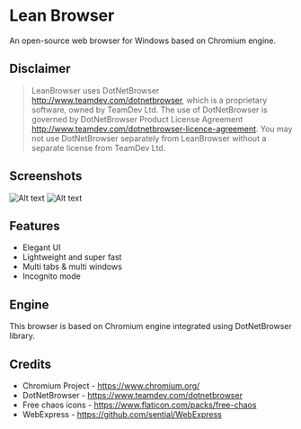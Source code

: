 # Lean Browser
An open-source web browser for Windows based on Chromium engine.

## Disclaimer
> LeanBrowser uses DotNetBrowser http://www.teamdev.com/dotnetbrowser, which is a proprietary software, owned by TeamDev Ltd. 
The use of DotNetBrowser is governed by DotNetBrowser Product License Agreement http://www.teamdev.com/dotnetbrowser-licence-agreement.
You may not use DotNetBrowser separately from LeanBrowser without a separate license from TeamDev Ltd.

## Screenshots
![Alt text](https://i.imgur.com/G4G8g2V.png "Lean Browser")
![Alt text](https://i.imgur.com/hyAdBiw.png "Lean Browser")

## Features
- Elegant UI
- Lightweight and super fast
- Multi tabs & multi windows
- Incognito mode

## Engine
This browser is based on Chromium engine integrated using DotNetBrowser library.

## Credits
- Chromium Project - https://www.chromium.org/
- DotNetBrowser - https://www.teamdev.com/dotnetbrowser
- Free chaos icons - https://www.flaticon.com/packs/free-chaos
- WebExpress - https://github.com/sential/WebExpress

